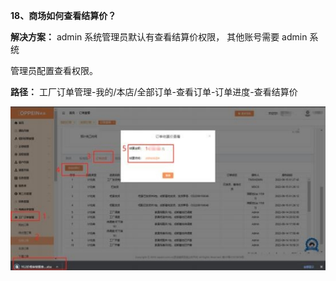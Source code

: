 **18、商场如何查看结算价？**

**解决方案：** admin 系统管理员默认有查看结算价权限， 其他账号需要 admin 系统

管理员配置查看权限。

**路径：** 工厂订单管理-我的/本店/全部订单-查看订单-订单进度-查看结算价


![](Aspose.Words.743ec09f-69f1-423f-8ce4-456105bed2a1.035.jpeg)






